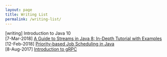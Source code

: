 ```yaml
---
layout: page
title: Writing List
permalink: /writing-list/
---
```


[writing] Introduction to Java 10  
[7-Mar-2018] [A Guide to Streams in Java 8: In-Depth Tutorial with Examples](https://stackify.com/streams-guide-java-8/)  
[12-Feb-2018] [Priority-based Job Scheduling in Java](http://www.baeldung.com/java-priority-job-schedule)  
[8-Aug-2017] [Introduction to gRPC](http://www.baeldung.com/grpc-introduction)  
